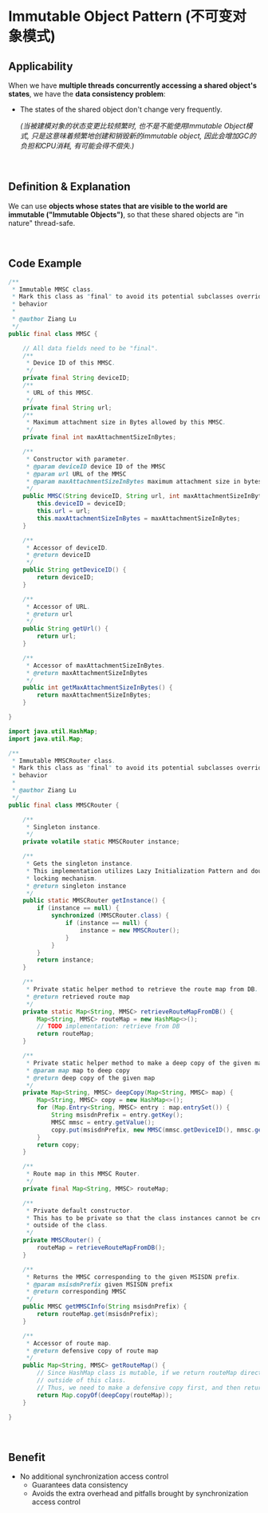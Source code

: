 # Immutable Object Pattern (不可变对象模式)

## Applicability

When we have **multiple threads concurrently accessing a shared object's states**, we have the **data consistency problem**:

* The states of the shared object don't change very frequently.

  *(当被建模对象的状态变更比较频繁时, 也不是不能使用Immutable Object模式, 只是这意味着频繁地创建和销毁新的immutable object, 因此会增加GC的负担和CPU消耗, 有可能会得不偿失.)*

<br>

## Definition & Explanation

We can use **objects whose states that are visible to the world are immutable ("Immutable Objects")**, so that these shared objects are "in nature" thread-safe.

<br>

## Code Example

```java
/**
 * Immutable MMSC class.
 * Mark this class as "final" to avoid its potential subclasses overriding its
 * behavior
 *
 * @author Ziang Lu
 */
public final class MMSC {

    // All data fields need to be "final".
    /**
     * Device ID of this MMSC.
     */
    private final String deviceID;
    /**
     * URL of this MMSC.
     */
    private final String url;
    /**
     * Maximum attachment size in Bytes allowed by this MMSC.
     */
    private final int maxAttachmentSizeInBytes;

    /**
     * Constructor with parameter.
     * @param deviceID device ID of the MMSC
     * @param url URL of the MMSC
     * @param maxAttachmentSizeInBytes maximum attachment size in bytes allowed
     */
    public MMSC(String deviceID, String url, int maxAttachmentSizeInBytes) {
        this.deviceID = deviceID;
        this.url = url;
        this.maxAttachmentSizeInBytes = maxAttachmentSizeInBytes;
    }

    /**
     * Accessor of deviceID.
     * @return deviceID
     */
    public String getDeviceID() {
        return deviceID;
    }

    /**
     * Accessor of URL.
     * @return url
     */
    public String getUrl() {
        return url;
    }

    /**
     * Accessor of maxAttachmentSizeInBytes.
     * @return maxAttachmentSizeInBytes
     */
    public int getMaxAttachmentSizeInBytes() {
        return maxAttachmentSizeInBytes;
    }

}
```

```java
import java.util.HashMap;
import java.util.Map;

/**
 * Immutable MMSCRouter class.
 * Mark this class as "final" to avoid its potential subclasses overriding its
 * behavior
 *
 * @author Ziang Lu
 */
public final class MMSCRouter {

    /**
     * Singleton instance.
     */
    private volatile static MMSCRouter instance;

    /**
     * Gets the singleton instance.
     * This implementation utilizes Lazy Initialization Pattern and double-check
     * locking mechanism.
     * @return singleton instance
     */
    public static MMSCRouter getInstance() {
        if (instance == null) {
            synchronized (MMSCRouter.class) {
                if (instance == null) {
                    instance = new MMSCRouter();
                }
            }
        }
        return instance;
    }

    /**
     * Private static helper method to retrieve the route map from DB.
     * @return retrieved route map
     */
    private static Map<String, MMSC> retrieveRouteMapFromDB() {
        Map<String, MMSC> routeMap = new HashMap<>();
        // TODO implementation: retrieve from DB
        return routeMap;
    }

    /**
     * Private static helper method to make a deep copy of the given map.
     * @param map map to deep copy
     * @return deep copy of the given map
     */
    private Map<String, MMSC> deepCopy(Map<String, MMSC> map) {
        Map<String, MMSC> copy = new HashMap<>();
        for (Map.Entry<String, MMSC> entry : map.entrySet()) {
            String msisdnPrefix = entry.getKey();
            MMSC mmsc = entry.getValue();
            copy.put(msisdnPrefix, new MMSC(mmsc.getDeviceID(), mmsc.getUrl(), mmsc.getMaxAttachmentSizeInBytes()));
        }
        return copy;
    }

    /**
     * Route map in this MMSC Router.
     */
    private final Map<String, MMSC> routeMap;

    /**
     * Private default constructor.
     * This has to be private so that the class instances cannot be created
     * outside of the class.
     */
    private MMSCRouter() {
        routeMap = retrieveRouteMapFromDB();
    }

    /**
     * Returns the MMSC corresponding to the given MSISDN prefix.
     * @param msisdnPrefix given MSISDN prefix
     * @return corresponding MMSC
     */
    public MMSC getMMSCInfo(String msisdnPrefix) {
        return routeMap.get(msisdnPrefix);
    }

    /**
     * Accessor of route map.
     * @return defensive copy of route map
     */
    public Map<String, MMSC> getRouteMap() {
        // Since HashMap class is mutable, if we return routeMap directly, it is possible that it got modified from
        // outside of this class.
        // Thus, we need to make a defensive copy first, and then return the defensive copy.
        return Map.copyOf(deepCopy(routeMap));
    }

}
```

<br>

## Benefit

* No additional synchronization access control
  * Guarantees data consistency
  * Avoids the extra overhead and pitfalls brought by synchronization access control
